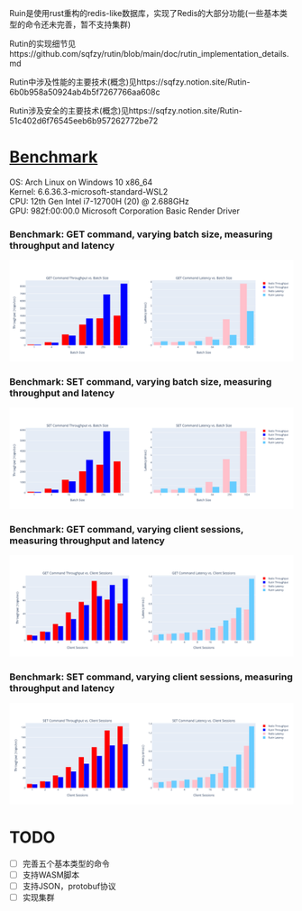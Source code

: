 Ruin是使用rust重构的redis-like数据库，实现了Redis的大部分功能(一些基本类型的命令还未完善，暂不支持集群)

Rutin的实现细节见https://github.com/sqfzy/rutin/blob/main/doc/rutin_implementation_details.md

Rutin中涉及性能的主要技术(概念)见https://sqfzy.notion.site/Rutin-6b0b958a50924ab4b5f7267766aa608c

Rutin涉及安全的主要技术(概念)见https://sqfzy.notion.site/Rutin-51c402d6f76545eeb6b957262772be72

# [Benchmark](https://github.com/sqfzy/rutin/blob/main/benches/compare_redis/result.txt)

OS: Arch Linux on Windows 10 x86_64  
Kernel: 6.6.36.3-microsoft-standard-WSL2  
CPU: 12th Gen Intel i7-12700H (20) @ 2.688GHz  
GPU: 982f:00:00.0 Microsoft Corporation Basic Render Driver

### Benchmark: GET command, varying batch size, measuring throughput and latency

![bench_batch_throughput&latency_get](https://github.com/sqfzy/rutin/blob/main/benches/compare_redis/result/svg/bench_batch_throughput%26latency_get.svg)

### Benchmark: SET command, varying batch size, measuring throughput and latency

![bench_batch_throughput&latency_set](https://github.com/sqfzy/rutin/blob/main/benches/compare_redis/result/svg/bench_batch_throughput&latency_set.svg)

### Benchmark: GET command, varying client sessions, measuring throughput and latency

![bench_client_throughput&latency_get](https://github.com/sqfzy/rutin/blob/main/benches/compare_redis/result/svg/bench_client_throughput&latency_get.svg)

### Benchmark: SET command, varying client sessions, measuring throughput and latency

![bench_client_throughput&latency_set](https://github.com/sqfzy/rutin/blob/main/benches/compare_redis/result/svg/bench_client_throughput&latency_set.svg)

# TODO

- [ ] 完善五个基本类型的命令
- [ ] 支持WASM脚本
- [ ] 支持JSON，protobuf协议
- [ ] 实现集群
